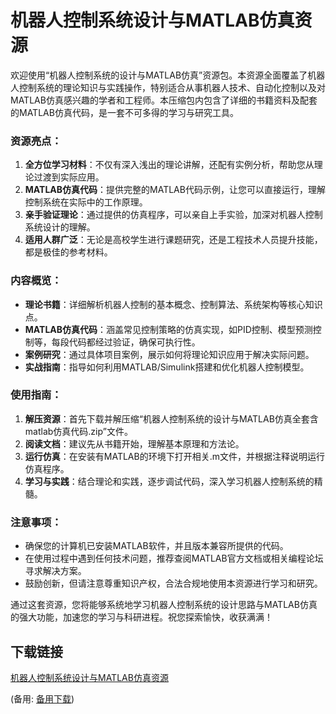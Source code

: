 # 机器人控制系统设计与MATLAB仿真资源

欢迎使用“机器人控制系统的设计与MATLAB仿真”资源包。本资源全面覆盖了机器人控制系统的理论知识与实践操作，特别适合从事机器人技术、自动化控制以及对MATLAB仿真感兴趣的学者和工程师。本压缩包内包含了详细的书籍资料及配套的MATLAB仿真代码，是一套不可多得的学习与研究工具。

### 资源亮点：

1. **全方位学习材料**：不仅有深入浅出的理论讲解，还配有实例分析，帮助您从理论过渡到实际应用。
2. **MATLAB仿真代码**：提供完整的MATLAB代码示例，让您可以直接运行，理解控制系统在实际中的工作原理。
3. **亲手验证理论**：通过提供的仿真程序，可以亲自上手实验，加深对机器人控制系统设计的理解。
4. **适用人群广泛**：无论是高校学生进行课题研究，还是工程技术人员提升技能，都是极佳的参考材料。

### 内容概览：

- **理论书籍**：详细解析机器人控制的基本概念、控制算法、系统架构等核心知识点。
- **MATLAB仿真代码**：涵盖常见控制策略的仿真实现，如PID控制、模型预测控制等，每段代码都经过验证，确保可执行性。
- **案例研究**：通过具体项目案例，展示如何将理论知识应用于解决实际问题。
- **实战指南**：指导如何利用MATLAB/Simulink搭建和优化机器人控制模型。

### 使用指南：

1. **解压资源**：首先下载并解压缩“机器人控制系统的设计与MATLAB仿真全套含matlab仿真代码.zip”文件。
2. **阅读文档**：建议先从书籍开始，理解基本原理和方法论。
3. **运行仿真**：在安装有MATLAB的环境下打开相关.m文件，并根据注释说明运行仿真程序。
4. **学习与实践**：结合理论和实践，逐步调试代码，深入学习机器人控制系统的精髓。

### 注意事项：

- 确保您的计算机已安装MATLAB软件，并且版本兼容所提供的代码。
- 在使用过程中遇到任何技术问题，推荐查阅MATLAB官方文档或相关编程论坛寻求解决方案。
- 鼓励创新，但请注意尊重知识产权，合法合规地使用本资源进行学习和研究。

通过这套资源，您将能够系统地学习机器人控制系统的设计思路与MATLAB仿真的强大功能，加速您的学习与科研进程。祝您探索愉快，收获满满！

## 下载链接
[机器人控制系统设计与MATLAB仿真资源](https://pan.quark.cn/s/4b47106b1271) 

(备用: [备用下载](https://pan.baidu.com/s/1Y8KHnlWEUS2HzL4hKHcC2Q?pwd=1234))
